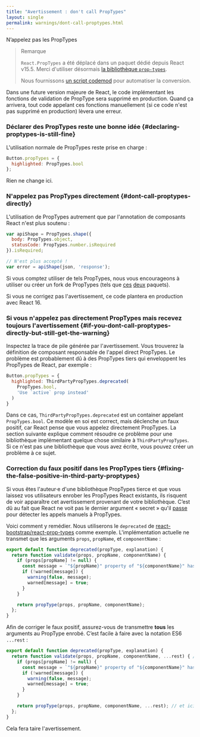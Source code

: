 ```yaml
---
title: "Avertissement : don't call PropTypes"
layout: single
permalink: warnings/dont-call-proptypes.html
---
```


N’appelez pas les PropTypes

> Remarque
>
> `React.PropTypes` a été déplacé dans un paquet dédié depuis React v15.5. Merci d'utiliser désormais [la bibliothèque `prop-types`](https://www.npmjs.com/package/prop-types).
>
>Nous fournissons [un script codemod](/blog/2017/04/07/react-v15.5.0.html#migrating-from-react.proptypes) pour automatiser la conversion.

Dans une future version majeure de React, le code implémentant les fonctions de validation de PropType sera supprimé en production. Quand ça arrivera, tout code appelant ces fonctions manuellement (si ce code n'est pas supprimé en production) lèvera une erreur.

### Déclarer des PropTypes reste une bonne idée {#declaring-proptypes-is-still-fine}

L'utilisation normale de PropTypes reste prise en charge :

```javascript
Button.propTypes = {
  highlighted: PropTypes.bool
};
```

Rien ne change ici.

### N'appelez pas PropTypes directement {#dont-call-proptypes-directly}

L'utilisation de PropTypes autrement que par l'annotation de composants React n'est plus soutenu :

```javascript
var apiShape = PropTypes.shape({
  body: PropTypes.object,
  statusCode: PropTypes.number.isRequired
}).isRequired;

// N'est plus accepté !
var error = apiShape(json, 'response');
```

Si vous comptez utiliser de tels PropTypes, nous vous encourageons à utiliser ou créer un fork de PropTypes (tels que [ces](https://github.com/aackerman/PropTypes) [deux](https://github.com/developit/proptypes) paquets).

Si vous ne corrigez pas l'avertissement, ce code plantera en production avec React 16.

### Si vous n'appelez pas directement PropTypes mais recevez toujours l'avertissement {#if-you-dont-call-proptypes-directly-but-still-get-the-warning}

Inspectez la trace de pile générée par l'avertissement. Vous trouverez la définition de composant responsable de l'appel direct PropTypes. Le problème est probablement dû à des PropTypes tiers qui enveloppent les PropTypes de React, par exemple :

```js
Button.propTypes = {
  highlighted: ThirdPartyPropTypes.deprecated(
    PropTypes.bool,
    'Use `active` prop instead'
  )
}
```

Dans ce cas, `ThirdPartyPropTypes.deprecated` est un container appelant `PropTypes.bool`. Ce modèle en soi est correct, mais déclenche un faux positif, car React pense que vous appelez directement PropTypes. La section suivante explique comment résoudre ce problème pour une bibliothèque implémentant quelque chose similaire à `ThirdPartyPropTypes`. Si ce n'est pas une bibliothèque que vous avez écrite, vous pouvez créer un problème à ce sujet.

### Correction du faux positif dans les PropTypes tiers {#fixing-the-false-positive-in-third-party-proptypes}

Si vous êtes l'auteur·e d'une bibliothèque PropTypes tierce et que vous laissez vos utilisateurs enrober les PropTypes React existants, ils risquent de voir apparaître cet avertissement provenant de votre bibliothèque. C’est dû au fait que React ne voit pas le dernier argument « secret » qu'il [passe](https://github.com/facebook/react/pull/7132) pour détecter les appels manuels à PropTypes.

Voici comment y remédier. Nous utiliserons le `deprecated` de  [react-bootstrap/react-prop-types](https://github.com/react-bootstrap/react-prop-types/blob/0d1cd3a49a93e513325e3258b28a82ce7d38e690/src/deprecated.js) comme exemple. L'implémentation actuelle ne transmet que les arguments `props`, `propName`, et `componentName` :

```javascript
export default function deprecated(propType, explanation) {
  return function validate(props, propName, componentName) {
    if (props[propName] != null) {
      const message = `"${propName}" property of "${componentName}" has been deprecated.\n${explanation}`;
      if (!warned[message]) {
        warning(false, message);
        warned[message] = true;
      }
    }

    return propType(props, propName, componentName);
  };
}
```

Afin de corriger le faux positif, assurez-vous de transmettre **tous** les arguments au PropType enrobé. C’est facile à faire avec la notation ES6 `...rest` :

```javascript
export default function deprecated(propType, explanation) {
  return function validate(props, propName, componentName, ...rest) { // Remarquez le ...rest ici
    if (props[propName] != null) {
      const message = `"${propName}" property of "${componentName}" has been deprecated.\n${explanation}`;
      if (!warned[message]) {
        warning(false, message);
        warned[message] = true;
      }
    }

    return propType(props, propName, componentName, ...rest); // et ici
  };
}
```

Cela fera taire l'avertissement.
